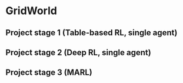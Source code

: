 # GridWorld
## Project stage 1 (Table-based RL, single agent)
## Project stage 2 (Deep RL, single agent)
## Project stage 3 (MARL)
